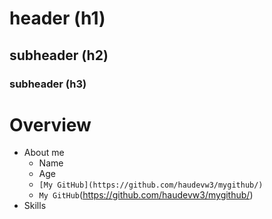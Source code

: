 # header (h1)
## subheader (h2)
### subheader (h3)
# Overview
- About me
    - Name
    - Age
    - `[My GitHub](https://github.com/haudevw3/mygithub/)`
    - `My GitHub`(https://github.com/haudevw3/mygithub/)
- Skills
